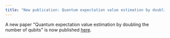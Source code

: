 ```yaml
---
title: "New publication: Quantum expectation value estimation by doubling the number of qubits"
---
```


A new paper "Quantum expectation value estimation by doubling the number of qubits" is now published [here](https://arxiv.org/abs/arXiv:2412.14466).
